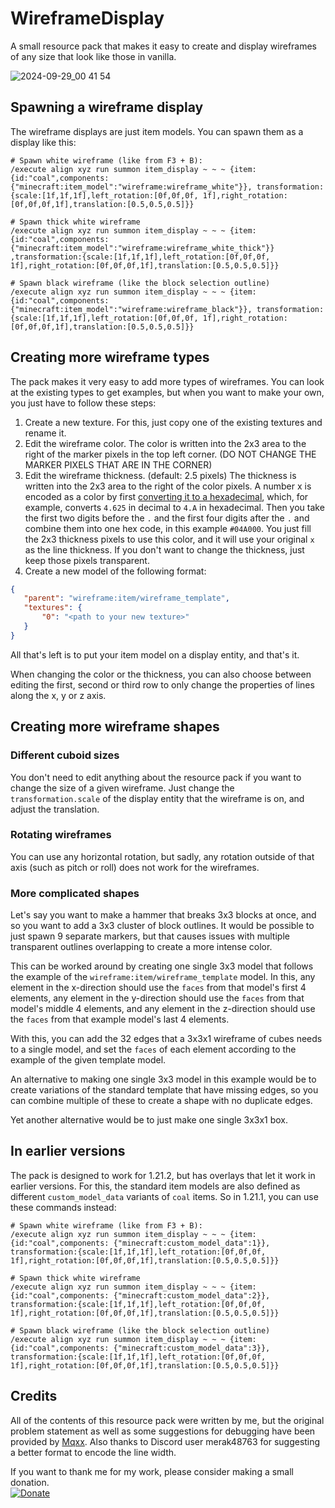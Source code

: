 # WireframeDisplay
 A small resource pack that makes it easy to create and display wireframes of any size that look like those in vanilla.

![2024-09-29_00 41 54](https://github.com/user-attachments/assets/c8f58cc7-d075-4c84-8fa7-8e612ae91fd5)

## Spawning a wireframe display
 The wireframe displays are just item models. You can spawn them as a display like this:

 ```
 # Spawn white wireframe (like from F3 + B):
 /execute align xyz run summon item_display ~ ~ ~ {item: {id:"coal",components: {"minecraft:item_model":"wireframe:wireframe_white"}}, transformation:{scale:[1f,1f,1f],left_rotation:[0f,0f,0f, 1f],right_rotation:[0f,0f,0f,1f],translation:[0.5,0.5,0.5]}}
 
 # Spawn thick white wireframe
 /execute align xyz run summon item_display ~ ~ ~ {item: {id:"coal",components: {"minecraft:item_model":"wireframe:wireframe_white_thick"}} ,transformation:{scale:[1f,1f,1f],left_rotation:[0f,0f,0f, 1f],right_rotation:[0f,0f,0f,1f],translation:[0.5,0.5,0.5]}}
 
 # Spawn black wireframe (like the block selection outline)
 /execute align xyz run summon item_display ~ ~ ~ {item: {id:"coal",components: {"minecraft:item_model":"wireframe:wireframe_black"}}, transformation:{scale:[1f,1f,1f],left_rotation:[0f,0f,0f, 1f],right_rotation:[0f,0f,0f,1f],translation:[0.5,0.5,0.5]}}
 ```

## Creating more wireframe types
 The pack makes it very easy to add more types of wireframes. You can look at the existing types to get examples, but when you want to make your own, you just have to follow these steps:
 1. Create a new texture. For this, just copy one of the existing textures and rename it.
 2. Edit the wireframe color. The color is written into the 2x3 area to the right of the marker pixels in the top left corner. (DO NOT CHANGE THE MARKER PIXELS THAT ARE IN THE CORNER)
 3. Edit the wireframe thickness. (default: 2.5 pixels) The thickness is written into the 2x3 area to the right of the color pixels. A number x is encoded as a color by first [converting it to a hexadecimal](https://www.rapidtables.com/convert/number/decimal-to-hex.html), which, for example, converts `4.625` in decimal to `4.A` in hexadecimal. Then you take the first two digits before the `.` and the first four digits after the `.` and combine them into one hex code, in this example `#04A000`. You just fill the 2x3 thickness pixels to use this color, and it will use your original `x` as the line thickness. If you don't want to change the thickness, just keep those pixels transparent.
 4. Create a new model of the following format:
 ```json
 {
    "parent": "wireframe:item/wireframe_template",
    "textures": {
        "0": "<path to your new texture>"
    }
 }
 ```

 All that's left is to put your item model on a display entity, and that's it.

 When changing the color or the thickness, you can also choose between editing the first, second or third row to only change the properties of lines along the x, y or z axis.

## Creating more wireframe shapes
### Different cuboid sizes
 You don't need to edit anything about the resource pack if you want to change the size of a given wireframe. Just change the `transformation.scale` of the display entity that the wireframe is on, and adjust the translation.

### Rotating wireframes
 You can use any horizontal rotation, but sadly, any rotation outside of that axis (such as pitch or roll) does not work for the wireframes.

### More complicated shapes
 Let's say you want to make a hammer that breaks 3x3 blocks at once, and so you want to add a 3x3 cluster of block outlines. It would be possible to just spawn 9 separate markers, but that causes issues with multiple transparent outlines overlapping to create a more intense color.

 This can be worked around by creating one single 3x3 model that follows the example of the `wireframe:item/wireframe_template` model. In this, any element in the x-direction should use the `faces` from that model's first 4 elements, any element in the y-direction should use the `faces` from that model's middle 4 elements, and any element in the z-direction should use the `faces` from that example model's last 4 elements.

 With this, you can add the 32 edges that a 3x3x1 wireframe of cubes needs to a single model, and set the `faces` of each element according to the example of the given template model.

 An alternative to making one single 3x3 model in this example would be to create variations of the standard template that have missing edges, so you can combine multiple of these to create a shape with no duplicate edges.

 Yet another alternative would be to just make one single 3x3x1 box.

## In earlier versions
 The pack is designed to work for 1.21.2, but has overlays that let it work in earlier versions. For this, the standard item models are also defined as different `custom_model_data` variants of `coal` items. So in 1.21.1, you can use these commands instead:

 ```
 # Spawn white wireframe (like from F3 + B):
 /execute align xyz run summon item_display ~ ~ ~ {item: {id:"coal",components: {"minecraft:custom_model_data":1}}, transformation:{scale:[1f,1f,1f],left_rotation:[0f,0f,0f, 1f],right_rotation:[0f,0f,0f,1f],translation:[0.5,0.5,0.5]}}

 # Spawn thick white wireframe
 /execute align xyz run summon item_display ~ ~ ~ {item: {id:"coal",components: {"minecraft:custom_model_data":2}}, transformation:{scale:[1f,1f,1f],left_rotation:[0f,0f,0f, 1f],right_rotation:[0f,0f,0f,1f],translation:[0.5,0.5,0.5]}}

 # Spawn black wireframe (like the block selection outline)
 /execute align xyz run summon item_display ~ ~ ~ {item: {id:"coal",components: {"minecraft:custom_model_data":3}}, transformation:{scale:[1f,1f,1f],left_rotation:[0f,0f,0f, 1f],right_rotation:[0f,0f,0f,1f],translation:[0.5,0.5,0.5]}}
 ```

## Credits
 All of the contents of this resource pack were written by me, but the original problem statement as well as some suggestions for debugging have been provided by [Mqxx](https://github.com/Mqxx). Also thanks to Discord user merak48763 for suggesting a better format to encode the line width.

If you want to thank me for my work, please consider making a small donation.\
[![Donate](https://img.shields.io/badge/Donate-Ko--fi-green.svg)](https://ko-fi.com/halbfettkaese)
